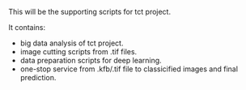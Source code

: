 This will be the supporting scripts for tct project.

It contains:

 - big data analysis of tct project.
 - image cutting scripts from .tif files.
 - data preparation scripts for deep learning.
 - one-stop service from .kfb/.tif file to classicified images and final prediction.
